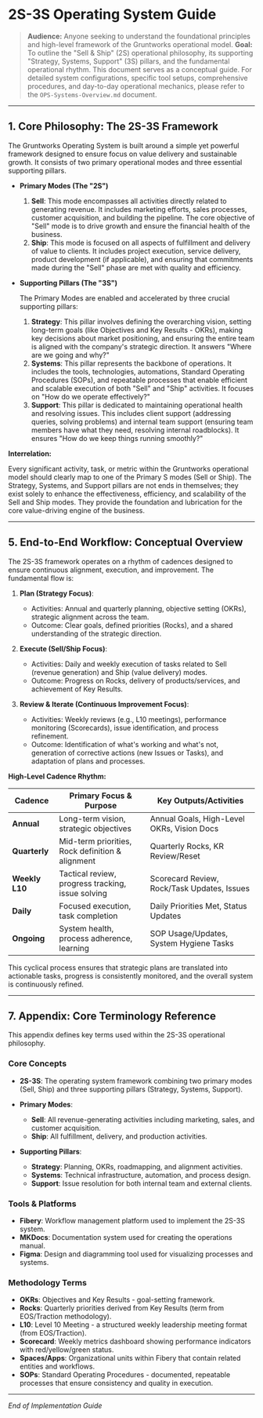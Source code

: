 # 2S-3S Operating System Guide

> **Audience:** Anyone seeking to understand the foundational principles and high-level framework of the Gruntworks operational model.
> **Goal:** To outline the "Sell & Ship" (2S) operational philosophy, its supporting "Strategy, Systems, Support" (3S) pillars, and the fundamental operational rhythm. This document serves as a conceptual guide. For detailed system configurations, specific tool setups, comprehensive procedures, and day-to-day operational mechanics, please refer to the `OPS-Systems-Overview.md` document.

---

## 1. Core Philosophy: The 2S-3S Framework

The Gruntworks Operating System is built around a simple yet powerful framework designed to ensure focus on value delivery and sustainable growth. It consists of two primary operational modes and three essential supporting pillars.

*   **Primary Modes (The "2S")**

    1.  **Sell**: This mode encompasses all activities directly related to generating revenue. It includes marketing efforts, sales processes, customer acquisition, and building the pipeline. The core objective of "Sell" mode is to drive growth and ensure the financial health of the business.
    2.  **Ship**: This mode is focused on all aspects of fulfillment and delivery of value to clients. It includes project execution, service delivery, product development (if applicable), and ensuring that commitments made during the "Sell" phase are met with quality and efficiency.

*   **Supporting Pillars (The "3S")**

    The Primary Modes are enabled and accelerated by three crucial supporting pillars:

    1.  **Strategy**: This pillar involves defining the overarching vision, setting long-term goals (like Objectives and Key Results - OKRs), making key decisions about market positioning, and ensuring the entire team is aligned with the company's strategic direction. It answers "Where are we going and why?"
    2.  **Systems**: This pillar represents the backbone of operations. It includes the tools, technologies, automations, Standard Operating Procedures (SOPs), and repeatable processes that enable efficient and scalable execution of both "Sell" and "Ship" activities. It focuses on "How do we operate effectively?"
    3.  **Support**: This pillar is dedicated to maintaining operational health and resolving issues. This includes client support (addressing queries, solving problems) and internal team support (ensuring team members have what they need, resolving internal roadblocks). It ensures "How do we keep things running smoothly?"

**Interrelation:**

Every significant activity, task, or metric within the Gruntworks operational model should clearly map to one of the Primary S modes (Sell or Ship). The Strategy, Systems, and Support pillars are not ends in themselves; they exist solely to enhance the effectiveness, efficiency, and scalability of the Sell and Ship modes. They provide the foundation and lubrication for the core value-driving engine of the business.

---

## 5. End-to-End Workflow: Conceptual Overview

The 2S-3S framework operates on a rhythm of cadences designed to ensure continuous alignment, execution, and improvement. The fundamental flow is:

1.  **Plan (Strategy Focus)**:
    *   Activities: Annual and quarterly planning, objective setting (OKRs), strategic alignment across the team.
    *   Outcome: Clear goals, defined priorities (Rocks), and a shared understanding of the strategic direction.

2.  **Execute (Sell/Ship Focus)**:
    *   Activities: Daily and weekly execution of tasks related to Sell (revenue generation) and Ship (value delivery) modes.
    *   Outcome: Progress on Rocks, delivery of products/services, and achievement of Key Results.

3.  **Review & Iterate (Continuous Improvement Focus)**:
    *   Activities: Weekly reviews (e.g., L10 meetings), performance monitoring (Scorecards), issue identification, and process refinement.
    *   Outcome: Identification of what's working and what's not, generation of corrective actions (new Issues or Tasks), and adaptation of plans and processes.

**High-Level Cadence Rhythm:**

| Cadence        | Primary Focus & Purpose                           | Key Outputs/Activities                      |
| -------------- | ------------------------------------------------- | ------------------------------------------- |
| **Annual**     | Long-term vision, strategic objectives            | Annual Goals, High-Level OKRs, Vision Docs  |
| **Quarterly**  | Mid-term priorities, Rock definition & alignment  | Quarterly Rocks, KR Review/Reset            |
| **Weekly L10** | Tactical review, progress tracking, issue solving | Scorecard Review, Rock/Task Updates, Issues |
| **Daily**      | Focused execution, task completion                | Daily Priorities Met, Status Updates        |
| **Ongoing**    | System health, process adherence, learning        | SOP Usage/Updates, System Hygiene Tasks     |

This cyclical process ensures that strategic plans are translated into actionable tasks, progress is consistently monitored, and the overall system is continuously refined.

---

## 7. Appendix: Core Terminology Reference

This appendix defines key terms used within the 2S-3S operational philosophy.

### Core Concepts

* **2S-3S**: The operating system framework combining two primary modes (Sell, Ship) and three supporting pillars (Strategy, Systems, Support).

* **Primary Modes**:
  * **Sell**: All revenue-generating activities including marketing, sales, and customer acquisition.
  * **Ship**: All fulfillment, delivery, and production activities.

* **Supporting Pillars**:
  * **Strategy**: Planning, OKRs, roadmapping, and alignment activities.
  * **Systems**: Technical infrastructure, automation, and process design.
  * **Support**: Issue resolution for both internal team and external clients.

### Tools & Platforms

* **Fibery**: Workflow management platform used to implement the 2S-3S system.
* **MKDocs**: Documentation system used for creating the operations manual.
* **Figma**: Design and diagramming tool used for visualizing processes and systems.

### Methodology Terms

* **OKRs**: Objectives and Key Results - goal-setting framework.
* **Rocks**: Quarterly priorities derived from Key Results (term from EOS/Traction methodology).
* **L10**: Level 10 Meeting - a structured weekly leadership meeting format (from EOS/Traction).
* **Scorecard**: Weekly metrics dashboard showing performance indicators with red/yellow/green status.
* **Spaces/Apps**: Organizational units within Fibery that contain related entities and workflows.
* **SOPs**: Standard Operating Procedures - documented, repeatable processes that ensure consistency and quality in execution.

---

*End of Implementation Guide*
